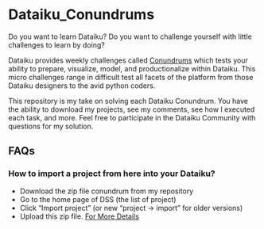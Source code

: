 # Dataiku_Conundrums
Do you want to learn Dataiku? Do you want to challenge yourself with little challenges to learn by doing?

Dataiku provides weekly challenges called [Conundrums](https://community.dataiku.com/t5/Community-Conundrums/Community-Conundrums-Index/td-p/6091) which tests your ability to prepare, visualize, model, and productionalize within Dataiku. This micro challenges range in difficult test all facets of the platform from those Dataiku designers to the avid python coders.

This repository is my take on solving each Dataiku Conundrum. You have the ability to download my projects, see my comments, see how I executed each task, and more. Feel free to participate in the Dataiku Community with questions for my solution.


## FAQs
### How to import a project from here into your Dataiku?
* Download the zip file conundrum from my repository
* Go to the home page of DSS (the list of project)
* Click “Import project” (or new “project → import” for older versions)
* Upload this zip file.
[For More Details](https://doc.dataiku.com/dss/latest/concepts/projects/duplicate.html)
